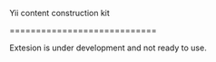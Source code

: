 
Yii content construction kit

============================

Extesion is under development and not ready to use.